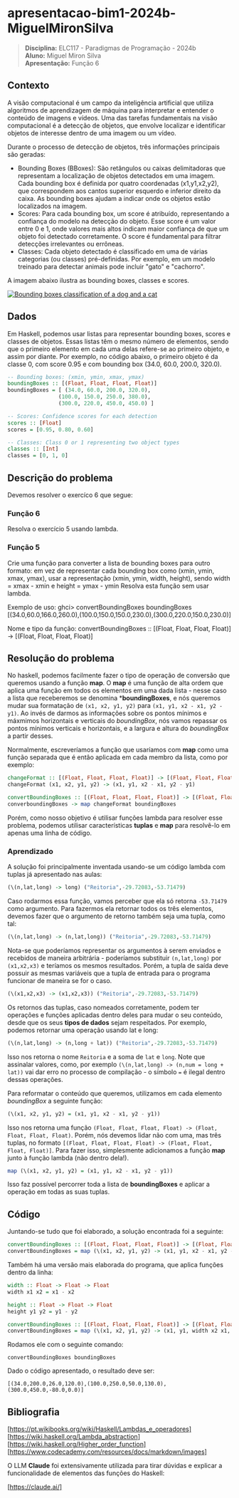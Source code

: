 # apresentacao-bim1-2024b-MiguelMironSilva
> **Disciplina:** ELC117 - Paradigmas de Programação - 2024b  
> **Aluno:** Miguel Miron Silva  
> **Apresentação:** Função 6  

## Contexto

A visão computacional é um campo da inteligência artificial que utiliza algoritmos de aprendizagem de máquina para interpretar e entender o conteúdo de imagens e vídeos. Uma das tarefas fundamentais na visão computacional é a detecção de objetos, que envolve localizar e identificar objetos de interesse dentro de uma imagem ou um vídeo.

Durante o processo de detecção de objetos, três informações principais são geradas:

- Bounding Boxes (BBoxes): São retângulos ou caixas delimitadoras que representam a localização de objetos detectados em uma imagem. Cada bounding box é definida por quatro coordenadas (x1,y1,x2,y2), que correspondem aos cantos superior esquerdo e inferior direito da caixa. As bounding boxes ajudam a indicar onde os objetos estão localizados na imagem.
- Scores: Para cada bounding box, um score é atribuído, representando a confiança do modelo na detecção do objeto. Esse score é um valor entre 0 e 1, onde valores mais altos indicam maior confiança de que um objeto foi detectado corretamente. O score é fundamental para filtrar detecções irrelevantes ou errôneas.
- Classes: Cada objeto detectado é classificado em uma de várias categorias (ou classes) pré-definidas. Por exemplo, em um modelo treinado para detectar animais pode incluir "gato" e "cachorro".

A imagem abaixo ilustra as bounding boxes, classes e scores.

[![Bounding boxes classification of a dog and a cat](http://d2l.ai/_images/output_anchor_f592d1_192_0.svg 'Codey the Codecademy mascot')](http://d2l.ai/chapter_computer-vision/anchor.html)

## Dados

Em Haskell, podemos usar listas para representar bounding boxes, scores e classes de objetos. Essas listas têm o mesmo número de elementos, sendo que o primeiro elemento em cada uma delas refere-se ao primeiro objeto, e assim por diante. Por exemplo, no código abaixo, o primeiro objeto é da classe 0, com score 0.95 e com bounding box (34.0, 60.0, 200.0, 320.0).

```Haskell
-- Bounding boxes: (xmin, ymin, xmax, ymax)
boundingBoxes :: [(Float, Float, Float, Float)]
boundingBoxes = [ (34.0, 60.0, 200.0, 320.0),
              	(100.0, 150.0, 250.0, 380.0),
              	(300.0, 220.0, 450.0, 450.0) ]

-- Scores: Confidence scores for each detection
scores :: [Float]
scores = [0.95, 0.80, 0.60]

-- Classes: Class 0 or 1 representing two object types
classes :: [Int]
classes = [0, 1, 0]
```

## Descrição do problema
Devemos resolver o exercíco 6 que segue:

### Função 6
Resolva o exercício 5 usando lambda.

### Função 5
Crie uma função para converter a lista de bounding boxes para outro formato: em vez de representar cada bounding box como (xmin, ymin, xmax, ymax), usar a representação (xmin, ymin, width, height), sendo width = xmax - xmin e height = ymax - ymin
Resolva esta função sem usar lambda.

Exemplo de uso:
ghci> convertBoundingBoxes boundingBoxes
[(34.0,60.0,166.0,260.0),(100.0,150.0,150.0,230.0),(300.0,220.0,150.0,230.0)]

Nome e tipo da função:
convertBoundingBoxes :: [(Float, Float, Float, Float)] -> [(Float, Float, Float, Float)]

## Resolução do problema
No haskell, podemos facilmente fazer o tipo de operação de conversão que queremos usando a função **map**. O **map** é uma função de alta ordem que aplica uma função em todos os elementos em uma dada lista - nesse caso a lista que receberemos se denomina ***boundingBoxes**, e nós queremos mudar sua formatação de ```(x1, x2, y1, y2)``` para ```(x1, y1, x2 - x1, y2 - y1)```. Ao invés de darmos as informações sobre os pontos mínimos e máxmimos horizontais e verticais do *boundingBox*, nós vamos repassar os pontos mínimos verticais e horizontais, e a largura e altura do *boundingBox* a partir desses.

Normalmente, escreveríamos a função que usaríamos com **map**  como uma função separada que é entâo aplicada em cada membro da lista, como por exemplo:
````Haskell
changeFormat :: [(Float, Float, Float, Float)] -> [(Float, Float, Float, Float)]
changeFormat (x1, x2, y1, y2) -> (x1, y1, x2 - x1, y2 - y1)

convertBoundingBoxes :: [(Float, Float, Float, Float)] -> [(Float, Float, Float, Float)]
converboundingBoxes -> map changeFormat boundingBoxes
````

Porém, como nosso objetivo é utilisar funções lambda para resolver esse problema, podemos utilisar características **tuplas** e **map** para resolvê-lo em apenas uma linha de código.

### Aprendizado 

A solução foi principalmente inventada usando-se um código lambda com tuplas já apresentado nas aulas:
```Haskell
(\(n,lat,long) -> long) ("Reitoria",-29.72083,-53.71479)
```

Caso rodarmos essa função, vamos perceber que ela só retorna ```-53.71479``` como argumento. Para fazermos ela retornar todos os três elementos, devemos fazer que o argumento de retorno também seja uma tupla, como tal:

```Haskell
(\(n,lat,long) -> (n,lat,long)) ("Reitoria",-29.72083,-53.71479)
```

Nota-se que poderíamos representar os argumentos à serem enviados e recebidos de maneira arbitrária - poderíamos substituir ```(n,lat,long)``` por ```(x1,x2,x3)``` e teríamos os mesmos resultados. Porém, a tupla de saída deve possuir as mesmas variáveis que a tupla de entrada para o programa funcionar de maneira se for o caso.

```Haskell
(\(x1,x2,x3) -> (x1,x2,x3)) ("Reitoria",-29.72083,-53.71479)
```

Os retornos das tuplas, caso nomeados corretamente, podem ter operações e funções aplicadas dentro deles para mudar o seu conteúdo, desde que os seus **tipos de dados** sejam respeitados. Por exemplo, podemos retornar uma operação usando lat e long:

```Haskell
(\(n,lat,long) -> (n,long + lat)) ("Reitoria",-29.72083,-53.71479)
```

Isso nos retorna o nome ```Reitoria``` e a soma de ```lat``` e ```long```. Note que assinalar valores, como, por exemplo ```(\(n,lat,long) -> (n,num = long + lat))``` vai dar erro no processo de compilação - o símbolo ```=``` é ilegal dentro dessas operações.

Para reformatar o conteúdo que queremos, utilizamos em cada elemento *boundingBox* a seguinte função:
```Haskell
(\(x1, x2, y1, y2) = (x1, y1, x2 - x1, y2 - y1))
```

Isso nos retorna uma função ```(Float, Float, Float, Float) -> (Float, Float, Float, Float)```. Porém, nós devemos lidar não com uma, mas três tuplas, no formato ```[(Float, Float, Float, Float) -> (Float, Float, Float, Float)]```. Para fazer isso, simplesmente adicionamos a função **map** junto à função lambda (não dentro dela!).

```Haskell
map (\(x1, x2, y1, y2) = (x1, y1, x2 - x1, y2 - y1))
```

Isso faz possível percorrer toda a lista de **boundingBoxes** e aplicar a operação em todas as suas tuplas.

## Código

Juntando-se tudo que foi elaborado, a solução encontrada foi a seguinte:
```Haskell
convertBoundingBoxes :: [(Float, Float, Float, Float)] -> [(Float, Float, Float, Float)]
convertBoundingBoxes = map (\(x1, x2, y1, y2) -> (x1, y1, x2 - x1, y2 - y1))
```

Também há uma versão mais elaborada do programa, que aplica funções dentro da linha:
```Haskell
width :: Float -> Float -> Float
width x1 x2 = x1 - x2

height :: Float -> Float -> Float
height y1 y2 = y1 - y2

convertBoundingBoxes :: [(Float, Float, Float, Float)] -> [(Float, Float, Float, Float)]
convertBoundingBoxes = map (\(x1, x2, y1, y2) -> (x1, y1, width x2 x1, height y2 y1))
```

Rodamos ele com o seguinte comando:
```
convertBoundingBoxes boundingBoxes
```

Dado o código apresentado, o resultado deve ser:
```
[(34.0,200.0,26.0,120.0),(100.0,250.0,50.0,130.0),(300.0,450.0,-80.0,0.0)]
```

## Bibliografia
[https://pt.wikibooks.org/wiki/Haskell/Lambdas_e_operadores]  
[https://wiki.haskell.org/Lambda_abstraction]  
[https://wiki.haskell.org/Higher_order_function]  
[https://www.codecademy.com/resources/docs/markdown/images]  

O LLM **Claude** foi extensivamente utilizada para tirar dúvidas e explicar a funcionalidade de elementos das funções do Haskell:

[https://claude.ai/]  
